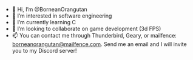 - 👋 Hi, I’m @BorneanOrangutan
- 👀 I’m interested in software engineering
- 🌱 I’m currently learning C 
- 💞️ I’m looking to collaborate on game development (3d FPS)
- 📫 You can contact me through Thunderbird, Geary, or mailfence: borneanorangutan@mailfence.com. Send me an email and I will invite you to my Discord server!

<!---
BorneanOrangutan/BorneanOrangutan is a ✨ special ✨ repository because its `README.md` (this file) appears on your GitHub profile.
You can click the Preview link to take a look at your changes.
--->
